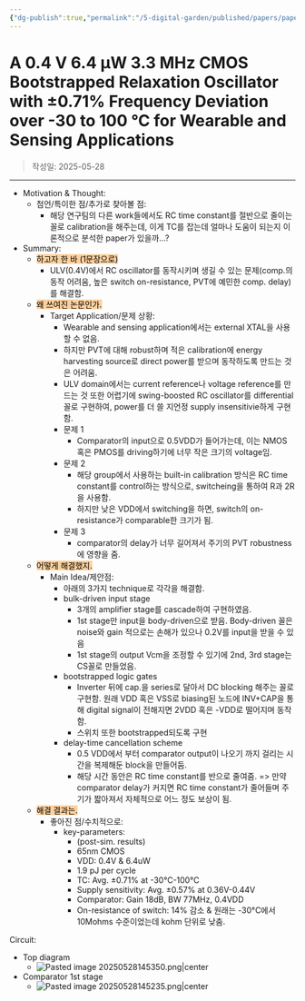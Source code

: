 ```yaml
---
{"dg-publish":true,"permalink":"/5-digital-garden/published/papers/paper-review/a-0-4-v-6-4-m-w-3-3-m-hz-cmos-bootstrapped-relaxation-oscillator-with-0-71-frequency-deviation-over-30-to-100-c-for-wearable-and-sensing-applications/","tags":["ULV","RC_oscillator","comparator_delay_compensation","build_in_calibration"],"created":"2025-05-28T14:11:15.405+09:00"}
---
```



# A 0.4 V 6.4 μW 3.3 MHz CMOS Bootstrapped Relaxation Oscillator with ±0.71% Frequency Deviation over -30 to 100 °C for Wearable and Sensing Applications

> 작성일: 2025-05-28


--- 
- Motivation & Thought: 
	- 첨언/특이한 점/추가로 찾아볼 점:
		- 해당 연구팀의 다른 work들에서도 RC time constant를 절반으로 줄이는꼴로 calibration을 해주는데, 이게 TC를 잡는데 얼마나 도움이 되는지 이론적으로 분석한 paper가 있을까...?
- Summary: 
	- <mark style="background: #FFB86CA6;">하고자 한 바 (1문장으로)</mark>
		- ULV(0.4V)에서 RC oscillator를 동작시키며 생길 수 있는 문제(comp.의 동작 어려움, 높은 switch on-resistance, PVT에 예민한 comp. delay)를 해결함.
	- <mark style="background: #FFB86CA6;">왜 쓰여진 논문인가.</mark>
		- Target Application/문제 상황: 
			- Wearable and sensing application에서는 external XTAL을 사용할 수 없음.
			- 하지만 PVT에 대해 robust하며 적은 calibration에 energy harvesting source로 direct power를 받으며 동작하도록 만드는 것은 어려움.
			- ULV domain에서는 current reference나 voltage reference를 만드는 것 또한 어렵기에 swing-boosted RC oscillator를 differential 꼴로 구현하여, power를 더 쓸 지언정 supply insensitivie하게 구현함.
			- 문제 1
				- Comparator의 input으로 0.5VDD가 들어가는데, 이는 NMOS 혹은 PMOS를 driving하기에 너무 작은 크기의 voltage임.
			- 문제 2
				- 해당 group에서 사용하는 built-in calibration 방식은 RC time constant를 control하는 방식으로, switcheing을 통하여 R과 2R을 사용함.
				- 하지만 낮은 VDD에서 switching을 하면, switch의 on-resistance가 comparable한 크기가 됨.
			- 문제 3
				- comparator의 delay가 너무 길어져서 주기의 PVT robustness에 영향을 줌.
	- <mark style="background: #FFB86CA6;">어떻게 해결했지.</mark>
		- Main Idea/제안점: 
			- 아래의 3가지 technique로 각각을 해결함.
			- bulk-driven input stage
				- 3개의 amplifier stage를 cascade하여 구현하였음.
				- 1st stage만 input을 body-driven으로 받음. Body-driven 꼴은 noise와 gain 적으로는 손해가 있으나 0.2V를 input을 받을 수 있음
				- 1st stage의 output Vcm을 조정할 수 있기에 2nd, 3rd stage는 CS꼴로 만들었음.
			- bootstrapped logic gates
				- Inverter 뒤에 cap.을 series로 달아서 DC blocking 해주는 꼴로 구현함. 원래 VDD 혹은 VSS로 biasing된 노드에 INV+CAP을 통해 digital signal이 전해지면 2VDD 혹은 -VDD로 떨어지며 동작함.
				- 스위치 또한 bootstrapped되도록 구현
			- delay-time cancellation scheme
				- 0.5 VDD에서 부터 comparator output이 나오기 까지 걸리는 시간을 복제해둔 block을 만들어둠.
				- 해당 시간 동안은 RC time constant를 반으로 줄여줌. => 만약 comparator delay가 커지면 RC time constant가 줄어들며 주기가 짧아져서 자체적으로 어느 정도 보상이 됨.
	- <mark style="background: #FFB86CA6;">해결 결과는.</mark>
		- 좋아진 점/수치적으로:
			- key-parameters:
				- (post-sim. results)
				- 65nm CMOS
				- VDD: 0.4V & 6.4uW
				- 1.9 pJ per cycle
				- TC: Avg. $\pm 0.71\%$  at -30°C-100°C
				- Supply sensitivity: Avg. $\pm 0.57\%$  at 0.36V-0.44V
				- Comparator: Gain 18dB, BW 77MHz, 0.4VDD
				- On-resistance of switch: 14% 감소 & 원래는 -30°C에서 10Mohms 수준이었는데 kohm 단위로 낮춤.

Circuit:
- Top diagram
	- ![Pasted image 20250528145350.png|center](/img/user/0.%20TOOLS/00.%20Attechments/Pasted%20image%2020250528145350.png)
- Comparator 1st stage
	- ![Pasted image 20250528145235.png|center](/img/user/0.%20TOOLS/00.%20Attechments/Pasted%20image%2020250528145235.png)